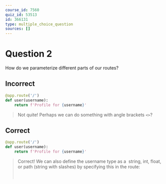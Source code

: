```yaml
---
course_id: 7560
quiz_id: 53513
id: 366131
type: multiple_choice_question
sources: []
---
```


# Question 2

How do we parameterize different parts of our routes?&nbsp;

## Incorrect

```python
@app.route('/')
def user(username):
    return f'Profile for {username}'
```

> Not quite! Perhaps we can do something with angle brackets&nbsp;`<>`?

## Correct

```python
@app.route('/')
def user(username):
    return f'Profile for {username}'
```

> Correct! We can also define the username type as a&nbsp; string, int, float, or
> path (string with slashes) by specifying this in the route:
> 
> &nbsp;

